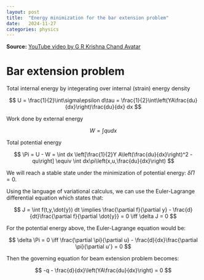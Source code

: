 ```yaml
---
layout: post
title:  "Energy minimization for the bar extension problem" 
date:   2024-11-27 
categories: physics
---
```


**Source:** [YouTube video by G R Krishna Chand Avatar](https://youtu.be/3aXA0ySDmHw?si=BL8QN9w8nWwZHrsG) 

# Bar extension problem 
Total internal energy by integerating over internal (strain) energy density 

$$
U = \frac{1}{2}\int\sigma\epsilon d\tau = \frac{1}{2}\int\left(YA\frac{du}{dx}\right)\frac{du}{dx} dx
$$

Work done by external energy 

$$
W = \int qudx
$$

Total potential energy 

$$
\Pi = U - W = \int dx \left[\frac{1}{2}Y A\left(\frac{du}{dx}\right)^2 - qu\right] \equiv \int dx\pi\left(x,u,\frac{du}{dx}\right)
$$

We will reach a stable state under the minimization of potential energy: $\delta \Pi = 0$. 

Using the language of variational calculus, we can use the Euler-Lagrange differential equation which states that: 

$$
J = \int f(t,y,\dot{y}) dt \implies \frac{\partial f}{\partial y} - \frac{d}{dt}\frac{\partial f}{\partial \dot{y}} = 0 \iff \delta J = 0
$$

For the potential energy above, the Euler-Lagrange equation would be: 

$$
\delta \Pi = 0 \iff \frac{\partial \pi}{\partial u} - \frac{d}{dx}\frac{\partial \pi}{\partial u'} = 0
$$ 

Then the governing equation for beam extension problem becomes:

$$
-q - \frac{d}{dx}\left(YA\frac{du}{dx}\right) = 0
$$
